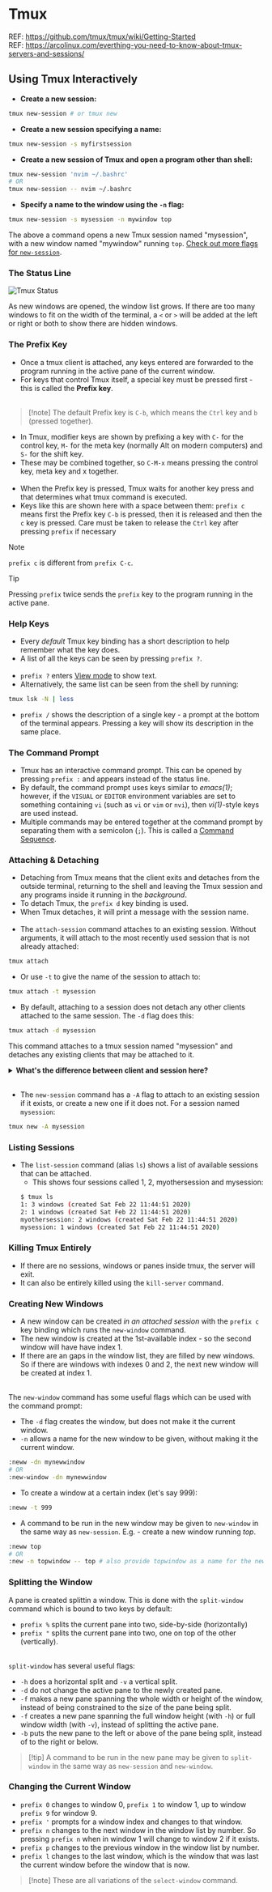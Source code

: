 # Tmux

REF: https://github.com/tmux/tmux/wiki/Getting-Started<br>
REF: https://arcolinux.com/everthing-you-need-to-know-about-tmux-servers-and-sessions/

## Using Tmux Interactively

- **Create a new session:**

```bash
tmux new-session # or tmux new
```

- **Create a new session specifying a name:**

```bash
tmux new-session -s myfirstsession
```

- **Create a new session of Tmux and open a program other than shell:**

```bash
tmux new-session 'nvim ~/.bashrc'
# OR
tmux new-session -- nvim ~/.bashrc
```

- **Specify a name to the window using the `-n` flag:**

```bash
tmux new-session -s mysession -n mywindow top
```
The above a command opens a new Tmux session named "mysession", with a new window named "mywindow" running `top`. [Check out more flags for `new-session`](https://man.openbsd.org/tmux#new-session).

### The Status Line

<img alt="Tmux Status" src="https://raw.githubusercontent.com/wiki/tmux/tmux/images/tmux_status_line_diagram.png">

As new windows are opened, the window list grows. If there are too many windows to fit on the width of the terminal, a `<` or `>` will be added at the left or right or both to show there are hidden windows.

### The Prefix Key

- Once a tmux client is attached, any keys entered are forwarded to the program running in the active pane of the current window.
- For keys that control Tmux itself, a special key must be pressed first - this is called the **Prefix key**.
<br><br>

> [!note] The default Prefix key is `C-b`, which means the `Ctrl` key and `b` (pressed together).

- In Tmux, modifier keys are shown by prefixing a key with `C-` for the control key, `M-` for the meta key (normally Alt on modern computers) and `S-` for the shift key. 
- These may be combined together, so `C-M-x` means pressing the control key, meta key and x together.
<br><br>
- When the Prefix key is pressed, Tmux waits for another key press and that determines what tmux command is executed. 
- Keys like this are shown here with a space between them: `prefix c` means first the Prefix key `C-b` is pressed, then it is released and then the `c` key is pressed. Care must be taken to release the `Ctrl` key after pressing `prefix` if necessary 

> [!note] 
> `prefix c` is different from `prefix C-c`.

> [!tip]
> Pressing `prefix` twice sends the `prefix` key to the program running in the active pane.

### Help Keys

- Every *default* Tmux key binding has a short description to help remember what the key does. 
- A list of all the keys can be seen by pressing `prefix ?`.
<br><br>
- `prefix ?` enters <u>View mode</u> to show text.
- Alternatively, the same list can be seen from the shell by running:

```bash
tmux lsk -N | less
```

- `prefix /` shows the description of a single key - a prompt at the bottom of the terminal appears. Pressing a key will show its description in the same place. 

### The Command Prompt

- Tmux has an interactive command prompt. This can be opened by pressing `prefix :` and appears instead of the status line.
- By default, the command prompt uses keys similar to *emacs(1)*; however, if the `VISUAL` or `EDITOR` environment variables are set to something containing `vi` (such as `vi` or `vim` or `nvi`), then *vi(1)*-style keys are used instead.
- Multiple commands may be entered together at the command prompt by separating them with a semicolon (`;`). This is called a <u>Command Sequence</u>.

### Attaching & Detaching

- Detaching from Tmux means that the client exits and detaches from the outside terminal, returning to the shell and leaving the Tmux session and any programs inside it running in the *background*. 
- To detach Tmux, the `prefix d` key binding is used.
- When Tmux detaches, it will print a message with the session name.
<br><br>
- The `attach-session` command attaches to an existing session. Without arguments, it will attach to the most recently used session that is not already attached:

```bash
tmux attach
```

- Or use `-t` to give the name of the session to attach to:

```bash
tmux attach -t mysession
```

- By default, attaching to a session does not detach any other clients attached to the same session. The `-d` flag does this:

```bash
tmux attach -d mysession
```

This command attaches to a tmux session named "mysession" and detaches any existing clients that may be attached to it.

<details>
    <summary><b>What's the difference between client and session here?</b></summary>
    <br>In tmux, a session is a collection of pseudo-terminals (think of them as virtual terminals) that are connected together. A session can have multiple windows and panes, and each window can have its own shell or program running.<br><br>
    A client, on the other hand, is a program that connects to a tmux session. When you run tmux attach, you are creating a new client that connects to an existing session. Multiple clients can be connected to the same session at the same time, allowing multiple people to collaborate on the same session or allowing you to connect to the same session from multiple devices.<br><br>
    Think of it like a chat room:
    - The session is the chat room itself, where all the conversation happens.
    - A client is like a person who joins the chat room. They can see the conversation, participate in it, and leave the room when they're done.
    <br><br>When you run <code>tmux attach -d</code>, you're essentially "kicking out" any existing clients (people) from the chat room (session) before joining it yourself.
</details>
<br>

- The `new-session` command has a `-A` flag to attach to an existing session if it exists, or create a new one if it does not. For a session named `mysession`:

```bash
tmux new -A mysession
```

### Listing Sessions

- The `list-session` command (alias `ls`) shows a list of available sessions that can be attached. 
    - This shows four sessions called 1, 2, myothersession and mysession:
    ```bash
    $ tmux ls
    1: 3 windows (created Sat Feb 22 11:44:51 2020)
    2: 1 windows (created Sat Feb 22 11:44:51 2020)
    myothersession: 2 windows (created Sat Feb 22 11:44:51 2020)
    mysession: 1 windows (created Sat Feb 22 11:44:51 2020)
    ```
### Killing Tmux Entirely

- If there are no sessions, windows or panes inside tmux, the server will exit.
- It can also be entirely killed using the `kill-server` command. 

### Creating New Windows

- A new window can be created *in an attached session* with the `prefix c` key binding which runs the `new-window` command.
- The new window is created at the 1st-available index - so the second window will have have index 1.
- If there are an gaps in the window list, they are filled by new windows. So if there are windows with indexes 0 and 2, the next new window will be created at index 1.
<br><br>

The `new-window` command has some useful flags which can be used with the command prompt:
- The `-d` flag creates the window, but does not make it the current window.
- `-n` allows a name for the new window to be given, without making it the current window.

```bash
:neww -dn mynewwindow
# OR
:new-window -dn mynewwindow
```

- To create a window at a certain index (let's say 999):

```bash
:neww -t 999
```

- A command to be run in the new window may be given to `new-window` in the same way as `new-session`. E.g. - create a new window running *top*.

```bash
:neww top
# OR
:new -n topwindow -- top # also provide topwindow as a name for the new window
```

### Splitting the Window

A pane is created splittin a window. This is done with the `split-window` command which is bound to two keys by default:
- `prefix %` splits the current pane into two, side-by-side (horizontally)
- `prefix "` splits the current pane into two, one on top of the other (vertically).
<br><br>

`split-window` has several useful flags:
- `-h` does a horizontal split and `-v` a vertical split.
- `-d` do not change the active pane to the newly created pane.
- `-f` makes a new pane spanning the whole width or height of the window, instead of being constrained to the size of the pane being split.
- `-f` creates a new pane spanning the full window height (with `-h`) or full window width (with `-v`), instead of splitting the active pane.
- `-b` puts the new pane to the left or above of the pane being split, instead of to the right or below.

> [!tip] A command to be run in the new pane may be given to `split-window` in the same way as `new-session` and `new-window`. 

### Changing the Current Window

- `prefix 0` changes to window 0, `prefix 1` to window 1, up to window `prefix 9` for window 9.
- `prefix '` prompts for a window index and changes to that window.
- `prefix n` changes to the next window in the window list by number. So pressing `prefix n` when in window 1 will change to window 2 if it exists.
- `prefix p` changes to the previous window in the window list by number.
- `prefix l` changes to the last window, which is the window that was last the current window before the window that is now.

> [!note] These are all variations of the `select-window` command.


